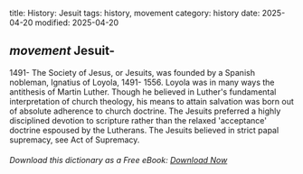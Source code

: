 title: History: Jesuit
tags: history, movement
category: history
date: 2025-04-20
modified: 2025-04-20

## _movement_  Jesuit-
1491-
The Society of Jesus, or Jesuits, was
  founded by a Spanish nobleman, Ignatius of Loyola,
    1491-
1556.
  Loyola was in many ways the antithesis of
  Martin Luther.  Though he believed in Luther's fundamental
  interpretation of church theology, his means to attain salvation was
  born out of absolute adherence to church doctrine.  The Jesuits
  preferred a highly disciplined devotion to scripture rather than the
  relaxed 'acceptance' doctrine espoused by the Lutherans.  The
  Jesuits believed in strict papal supremacy, see   Act of Supremacy.



###### Download *this* dictionary as a Free eBook: [Download Now]({static}static/SerfHistoryDictionary.pdf)

